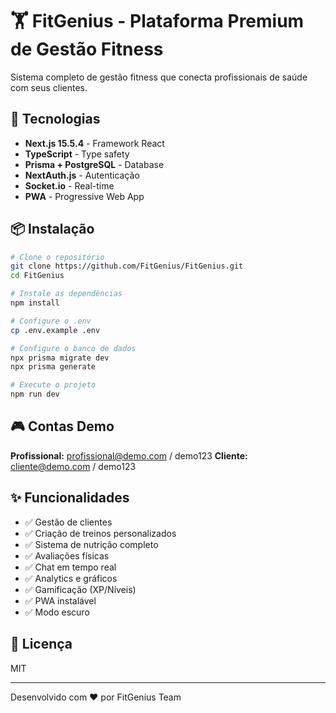# 🏋️ FitGenius - Plataforma Premium de Gestão Fitness

Sistema completo de gestão fitness que conecta profissionais de saúde com seus clientes.

## 🚀 Tecnologias

- **Next.js 15.5.4** - Framework React
- **TypeScript** - Type safety
- **Prisma + PostgreSQL** - Database
- **NextAuth.js** - Autenticação
- **Socket.io** - Real-time
- **PWA** - Progressive Web App

## 📦 Instalação

```bash
# Clone o repositório
git clone https://github.com/FitGenius/FitGenius.git
cd FitGenius

# Instale as dependências
npm install

# Configure o .env
cp .env.example .env

# Configure o banco de dados
npx prisma migrate dev
npx prisma generate

# Execute o projeto
npm run dev
```

## 🎮 Contas Demo

**Profissional:** profissional@demo.com / demo123
**Cliente:** cliente@demo.com / demo123

## ✨ Funcionalidades

- ✅ Gestão de clientes
- ✅ Criação de treinos personalizados
- ✅ Sistema de nutrição completo
- ✅ Avaliações físicas
- ✅ Chat em tempo real
- ✅ Analytics e gráficos
- ✅ Gamificação (XP/Níveis)
- ✅ PWA instalável
- ✅ Modo escuro

## 📄 Licença

MIT

---

Desenvolvido com ❤️ por FitGenius Team